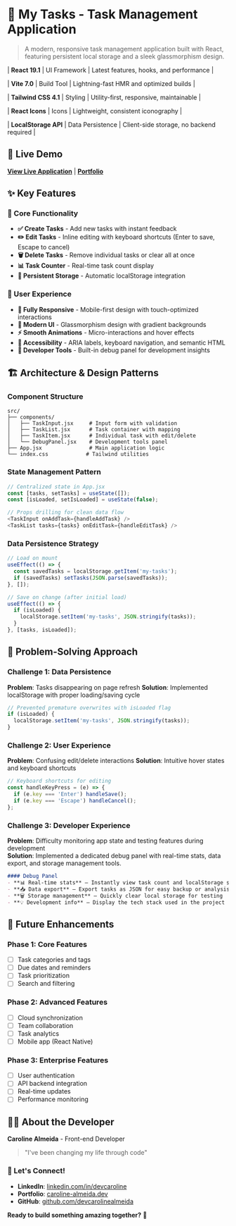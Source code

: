 # 📝 My Tasks - Task Management Application

> A modern, responsive task management application built with React, featuring persistent local storage and a sleek glassmorphism design.

| **React 19.1** | UI Framework | Latest features, hooks, and performance |

| **Vite 7.0** | Build Tool | Lightning-fast HMR and optimized builds |

| **Tailwind CSS 4.1** | Styling | Utility-first, responsive, maintainable |

| **React Icons** | Icons | Lightweight, consistent iconography |

| **LocalStorage API** | Data Persistence | Client-side storage, no backend required |

## 🚀 Live Demo

[**View Live Application**](https://my-tasks-dev-caroline-almeida.vercel.app/) | [**Portfolio**](https://caroline-almeida-dev.vercel.app/)

## ✨ Key Features

### 🎯 Core Functionality
- **✅ Create Tasks** - Add new tasks with instant feedback
- **✏️ Edit Tasks** - Inline editing with keyboard shortcuts (Enter to save, Escape to cancel)
- **🗑️ Delete Tasks** - Remove individual tasks or clear all at once
- **📊 Task Counter** - Real-time task count display
- **💾 Persistent Storage** - Automatic localStorage integration

### 🎨 User Experience
- **📱 Fully Responsive** - Mobile-first design with touch-optimized interactions
- **🌈 Modern UI** - Glassmorphism design with gradient backgrounds
- **⚡ Smooth Animations** - Micro-interactions and hover effects
- **🎯 Accessibility** - ARIA labels, keyboard navigation, and semantic HTML
- **🔧 Developer Tools** - Built-in debug panel for development insights


## 🏗️ Architecture & Design Patterns

### Component Structure
```
src/
├── components/
│   ├── TaskInput.jsx     # Input form with validation
│   ├── TaskList.jsx      # Task container with mapping
│   ├── TaskItem.jsx      # Individual task with edit/delete
│   └── DebugPanel.jsx    # Development tools panel
├── App.jsx               # Main application logic
└── index.css            # Tailwind utilities
```

### State Management Pattern
```javascript
// Centralized state in App.jsx
const [tasks, setTasks] = useState([]);
const [isLoaded, setIsLoaded] = useState(false);

// Props drilling for clean data flow
<TaskInput onAddTask={handleAddTask} />
<TaskList tasks={tasks} onEditTask={handleEditTask} />
```

### Data Persistence Strategy
```javascript
// Load on mount
useEffect(() => {
  const savedTasks = localStorage.getItem('my-tasks');
  if (savedTasks) setTasks(JSON.parse(savedTasks));
}, []);

// Save on change (after initial load)
useEffect(() => {
  if (isLoaded) {
    localStorage.setItem('my-tasks', JSON.stringify(tasks));
  }
}, [tasks, isLoaded]);
```


## 🎯 Problem-Solving Approach

### Challenge 1: Data Persistence
**Problem**: Tasks disappearing on page refresh
**Solution**: Implemented localStorage with proper loading/saving cycle
```javascript
// Prevented premature overwrites with isLoaded flag
if (isLoaded) {
  localStorage.setItem('my-tasks', JSON.stringify(tasks));
}
```

### Challenge 2: User Experience
**Problem**: Confusing edit/delete interactions
**Solution**: Intuitive hover states and keyboard shortcuts
```javascript
// Keyboard shortcuts for editing
const handleKeyPress = (e) => {
  if (e.key === 'Enter') handleSave();
  if (e.key === 'Escape') handleCancel();
};
```

### Challenge 3: Developer Experience
**Problem**: Difficulty monitoring app state and testing features during development  
**Solution**: Implemented a dedicated debug panel with real-time stats, data export, and storage management tools.

```markdown
#### Debug Panel
- **📊 Real-time stats** – Instantly view task count and localStorage status
- **📥 Data export** – Export tasks as JSON for easy backup or analysis
- **🗑️ Storage management** – Quickly clear local storage for testing
- **💡 Development info** – Display the tech stack used in the project
```



## 🌟 Future Enhancements

### Phase 1: Core Features
- [ ] Task categories and tags
- [ ] Due dates and reminders
- [ ] Task prioritization
- [ ] Search and filtering

### Phase 2: Advanced Features
- [ ] Cloud synchronization
- [ ] Team collaboration
- [ ] Task analytics
- [ ] Mobile app (React Native)

### Phase 3: Enterprise Features
- [ ] User authentication
- [ ] API backend integration
- [ ] Real-time updates
- [ ] Performance monitoring

## 👩‍💻 About the Developer

**Caroline Almeida** - Front-end Developer
>"I've been changing my life through code"


### 📧 Let's Connect!
- **LinkedIn**: [linkedin.com/in/devcaroline](https://www.linkedin.com/in/devcaroline/)
- **Portfolio**: [caroline-almeida.dev](https://caroline-almeida-dev.vercel.app/)
- **GitHub**: [github.com/devcarolinealmeida](https://github.com/devcarolinealmeida)

**Ready to build something amazing together?** 🚀

